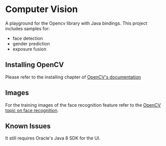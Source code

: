 Computer Vision
===============

A playground for the Opencv library with Java bindings. This project includes samples for:
 - face detection 
 - gender prediction
 - exposure fusion

Installing OpenCV
---
Please refer to the installing chapter of [OpenCV's documentation](http://opencv-java-tutorials.readthedocs.io/en/latest/01-installing-opencv-for-java.html)

Images
---
For the training images of the face recognition feature refer to the 
[OpenCV topic on face recognition](https://docs.opencv.org/2.4/modules/contrib/doc/facerec/facerec_tutorial.html#face-database).

Known Issues 
------------
It still requires Oracle's Java 8 SDK for the UI.